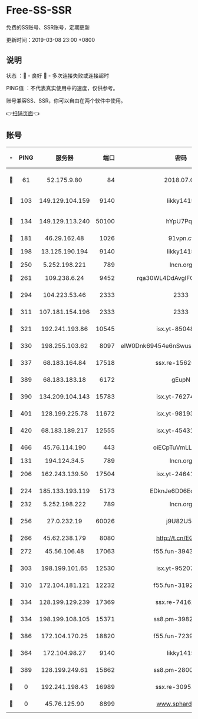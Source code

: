 # Free-SS-SSR

免费的SS账号、SSR账号，定期更新

更新时间：2019-03-08 23:00 +0800

## 说明

状态     ：🙂 - 良好 🙁 - 多次连接失败或连接超时

PING值   ：不代表真实使用中的速度，仅供参考。

账号兼容SS、SSR，你可以自由在两个软件中使用。

👉[扫码页面](https://liesauer.github.io/Free-SS-SSR/)👈

## 账号

|-|PING|服务器|端口|密码|加密方式|区域|
|:----:|:----:|:-----:|-----:|:----:|:----:|:----:|
|🙂|61|52.175.9.80|84|2018.07.07|chacha20-ietf-poly1305|HK|
|🙂|103|149.129.104.159|9140|likky1415|aes-256-cfb|CN|
|🙂|134|149.129.113.240|50100|hYpU7PqP|chacha20-ietf-poly1305|CN|
|🙂|181|46.29.162.48|1026|91vpn.cf|rc4-md5|RU|
|🙂|198|13.125.190.194|9140|likky1415|aes-256-cfb|KR|
|🙂|250|5.252.198.221|789|lncn.org|rc4|JP|
|🙂|261|109.238.6.24|9452|rqa30WL4DdAvgIFG6Fs3znzTa|aes-256-cfb|FR|
|🙂|294|104.223.53.46|2333|2333|aes-256-cfb|US|
|🙂|311|107.181.154.196|2333|2333|aes-256-cfb|US|
|🙂|321|192.241.193.86|10545|isx.yt-85048474|aes-256-cfb|US|
|🙂|330|198.255.103.62|8097|eIW0Dnk69454e6nSwuspv9DmS201tQ0D|aes-256-cfb|US|
|🙂|337|68.183.164.84|17518|ssx.re-15625176|aes-256-cfb|US|
|🙂|389|68.183.183.18|6172|gEupN|aes-256-cfb|SG|
|🙂|390|134.209.104.143|15783|isx.yt-76274027|aes-256-cfb|SG|
|🙂|401|128.199.225.78|11672|isx.yt-98193362|aes-256-cfb|SG|
|🙂|420|68.183.189.217|12555|isx.yt-45431620|aes-256-cfb|SG|
|🙂|466|45.76.114.190|443|oiECpTuVmLLxk4Ts|aes-256-cfb|AU|
|🙂|131|194.124.34.5|789|lncn.org|rc4|JP|
|🙂|206|162.243.139.50|17504|isx.yt-24641776|aes-256-cfb|US|
|🙂|224|185.133.193.119|5173|EDknJe6D06EoWDaw|aes-256-cfb|US|
|🙂|232|5.252.198.222|789|lncn.org|rc4|JP|
|🙂|256|27.0.232.19|60026|j9U82U53|xchacha20-ietf-poly1305|HK|
|🙂|266|45.62.238.179|8080|http://t.cn/EGJIyrl|rc4-md5|CA|
|🙂|272|45.56.106.48|17063|f55.fun-39436500|aes-256-cfb|US|
|🙂|303|198.199.101.65|12530|isx.yt-95207438|aes-256-cfb|US|
|🙂|310|172.104.181.121|12232|f55.fun-31925719|aes-256-cfb|SG|
|🙂|334|128.199.129.239|17369|ssx.re-74162614|aes-256-cfb|SG|
|🙂|334|198.199.108.105|15371|ss8.pm-39823085|aes-256-cfb|US|
|🙂|386|172.104.170.25|18820|f55.fun-72397693|aes-256-cfb|SG|
|🙁|364|172.104.98.27|9140|likky1415|aes-256-cfb|JP|
|🙁|389|128.199.249.61|15862|ss8.pm-28005888|aes-256-cfb|SG|
|🙁|0|192.241.198.43|16989|ssx.re-30951670|aes-256-cfb|US|
|🙁|0|45.76.125.90|8899|www.sphard.com|aes-256-cfb|AU|
